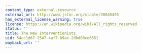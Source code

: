 ```yaml
---
content_type: external-resource
external_url: http://www.jstor.org/stable/20045493
has_external_license_warning: true
license: https://en.wikipedia.org/wiki/All_rights_reserved
status: ''
title: The New Interventionists
uid: 54ec1d67-2547-4af7-89ae-2dbd00ce6651
wayback_url: ''
---
```

